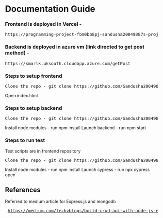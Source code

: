 
# Documentation Guide
### Frontend is deployed in Vercel -
<pre>
https://programming-project-fbm0bb8pj-sandusha20049887s-projects.vercel.app/login.html
</pre>
### Backend is deployed in azure vm (link directed to get post method) -
<pre>
https://smarlk.uksouth.cloudapp.azure.com/getPost
</pre>

### Steps to setup frontend
<pre>
Clone the repo - git clone https://github.com/Sandusha20049887/ProgrammingProject.git
</pre>
Open index.html

### Steps to setup backend
<pre>
Clone the repo - git clone https://github.com/Sandusha20049887/ProjectGarageMate.git
</pre>
Install node modules - run npm install
Launch backend - run npm start

### Steps to run test
Test scripts are in frontend repository
<pre>
Clone the repo - git clone https://github.com/Sandusha20049887/ProgrammingProject.git
</pre>
Install node modules - run npm install
Launch cypress - run npx cypress open

## References
Referred to medium article for Express.js and mongodb <pre>
https://medium.com/techvblogs/build-crud-api-with-node-js-express-and-mongodb-e3aa58da3915</pre>
